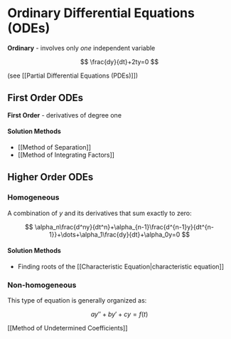 # Ordinary Differential Equations (ODEs)


**Ordinary** - involves only *one* independent variable

$$
\frac{dy}{dt}+2ty=0
$$

(see [[Partial Differential Equations (PDEs)]])

## First Order ODEs

**First Order** - derivatives of degree one

#### Solution Methods
- [[Method of Separation]]
- [[Method of Integrating Factors]]

## Higher Order ODEs

### Homogeneous

A combination of $y$ and its derivatives that sum exactly to zero:

$$
\alpha_n\frac{d^ny}{dt^n}+\alpha_{n-1}\frac{d^{n-1}y}{dt^{n-1}}+\dots+\alpha_1\frac{dy}{dt}+\alpha_0y=0
$$

#### Solution Methods

- Finding roots of the [[Characteristic Equation|characteristic equation]]

### Non-homogeneous

This type of equation is generally organized as:

$$
ay''+by'+cy=f(t)
$$

[[Method of Undetermined Coefficients]]

